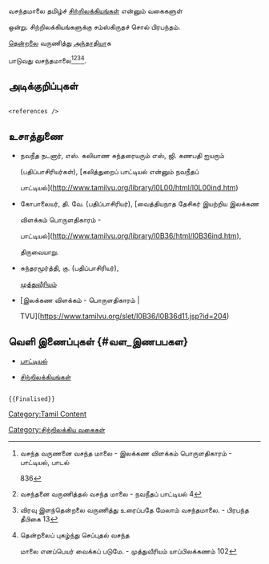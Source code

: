 வசந்தமாலை தமிழ்ச் [சிற்றிலக்கியங்கள்](சிற்றிலக்கியங்கள் "wikilink") என்னும் வகைகளுள்
ஒன்று. சிற்றிலக்கியங்களுக்கு சம்ஸ்கிருதச் சொல் பிரபந்தம்.
[தென்றலை](தென்றல் "wikilink") வருணித்து [அந்தாதிய](அந்தாதி "wikilink")ாக
பாடுவது வசந்தமாலை[^1][^2][^3][^4].

## அடிக்குறிப்புகள்

```{=html}
<references />
```
## உசாத்துணை

-   நவநீத நடனார், எஸ். கலியாண சுந்தரையரும் எஸ், ஜி. கணபதி ஐயரும்
    (பதிப்பாசிரியர்கள்), [கலித்துறைப் பாட்டியல் என்னும் நவநீதப்
    பாட்டியல்](http://www.tamilvu.org/library/l0L00/html/l0L00ind.htm)
-   கோபாலையர், தி. வே. (பதிப்பாசிரியர்), [வைத்தியநாத தேசிகர் இயற்றிய இலக்கண
    விளக்கம் பொருளதிகாரம் -
    பாட்டியல்](http://www.tamilvu.org/library/l0B36/html/l0B36ind.htm),
    திருவையாறு.
-   சுந்தரமூர்த்தி, கு. (பதிப்பாசிரியர்),
    [முத்துவீரியம்](https://www.tamilvu.org/ta/library-l0I00-html-l0I00ind-120207)
-   [இலக்கண விளக்கம் - பொருளதிகாரம் \|
    TVU](https://www.tamilvu.org/slet/l0B36/l0B36d11.jsp?id=204)

## வெளி இணைப்புகள் {#வள_இணபபகள}

-   [பாட்டியல்](பாட்டியல் "wikilink")
-   [சிற்றிலக்கியங்கள்](சிற்றிலக்கியங்கள் "wikilink")

```{=mediawiki}
{{Finalised}}
```
[Category:Tamil Content](Category:Tamil_Content "wikilink")
[Category:சிற்றிலக்கிய வகைகள்](Category:சிற்றிலக்கிய_வகைகள் "wikilink")

[^1]: வசந்த வருணனை வசந்த மாலை - இலக்கண விளக்கம் பொருளதிகாரம் - பாட்டியல், பாடல்
    836

[^2]: வசந்தனை வருணித்தல் வசந்த மாலை - நவநீதப் பாட்டியல் 4

[^3]: விரவு இளந்தென்றலை வருணித்து உரைப்பதே மேலாம் வசந்தமாலை. - பிரபந்த தீபிகை 13

[^4]: தென்றலைப் புகழ்ந்து செப்புதல் வசந்த

    மாலை எனப்பெயர் வைக்கப் படுமே. - முத்துவீரியம் யாப்பிலக்கணம் 102
